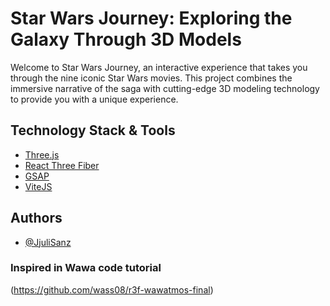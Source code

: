 
# Star Wars Journey: Exploring the Galaxy Through 3D Models

Welcome to Star Wars Journey, an interactive experience that takes you through the nine iconic Star Wars movies. This project combines the immersive narrative of the saga with cutting-edge 3D modeling technology to provide you with a unique experience.

## Technology Stack & Tools

 - [Three.js](https://threejs.org)
 - [React Three Fiber](https://docs.pmnd.rs/react-three-fiber/getting-started/introduction)
 - [GSAP](https://gsap.com/docs/v3/)
 - [ViteJS](https://vitejs.dev/guide/)


## Authors

- [@JjuliSanz ](https://github.com/JjuliSanz)


### Inspired in Wawa code tutorial
(https://github.com/wass08/r3f-wawatmos-final)

